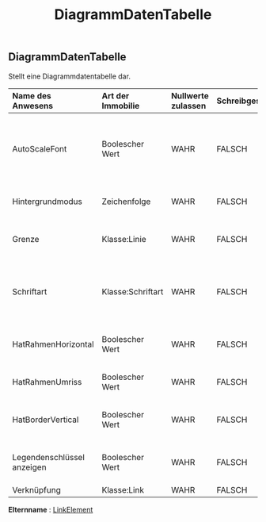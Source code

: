 ﻿---
title: DiagrammDatenTabelle
second_title: Aspose.Cells Cloud Documen
type: docs
url: /de/specification/model/chartdatatable/
description: "Aspose.Cells Cloud-Modellspezifikation: ChartDataTable. Müheloses Bearbeiten von Excel und anderen Tabellenkalkulationsdokumenten mit Funktionen wie Öffnen, Generieren, Bearbeiten, Teilen, Zusammenführen, Vergleichen und Konvertieren"
kwords: Excel, Office, Tabellenkalkulation, Cloud REST API, ChartDataTable
weight: 50
---
## **DiagrammDatenTabelle**

 Stellt eine Diagrammdatentabelle dar.

| Name des Anwesens| Art der Immobilie| Nullwerte zulassen| Schreibgeschützt| Standardwert| Beschreibung|
|:- |:- |:- |:- |:- |:- |
| AutoScaleFont| Boolescher Wert| WAHR| FALSCH||True, wenn der Text im Objekt die Schriftgröße ändert, wenn sich die Objektgröße ändert. Der Standardwert ist True.|
| Hintergrundmodus| Zeichenfolge| WAHR| FALSCH|| Ermittelt und setzt den Anzeigemodus des Hintergrunds|
| Grenze| Klasse:Linie| WAHR| FALSCH|| Gibt ein Border-Objekt zurück, das den Rand des Objekts darstellt|
| Schriftart| Klasse:Schriftart| WAHR| FALSCH|| Ruft ein Objekt ab, das die Schriftarteinstellung der angegebenen Diagrammdatentabelle darstellt.|
| HatRahmenHorizontal| Boolescher Wert| WAHR| FALSCH|| Wahr, wenn die Diagrammdatentabelle horizontale Zellränder hat|
| HatRahmenUmriss| Boolescher Wert| WAHR| FALSCH|| Wahr, wenn die Diagrammdatentabelle Umrisse hat|
| HatBorderVertical| Boolescher Wert| WAHR| FALSCH|| Wahr, wenn die Diagrammdatentabelle vertikale Zellränder hat|
| Legendenschlüssel anzeigen| Boolescher Wert| WAHR| FALSCH|| Wahr, wenn der Legendenschlüssel der Datenbeschriftung sichtbar ist.|
| Verknüpfung| Klasse:Link| WAHR| FALSCH|||

**Elternname** : [LinkElement](/specification/model/linkelement)

